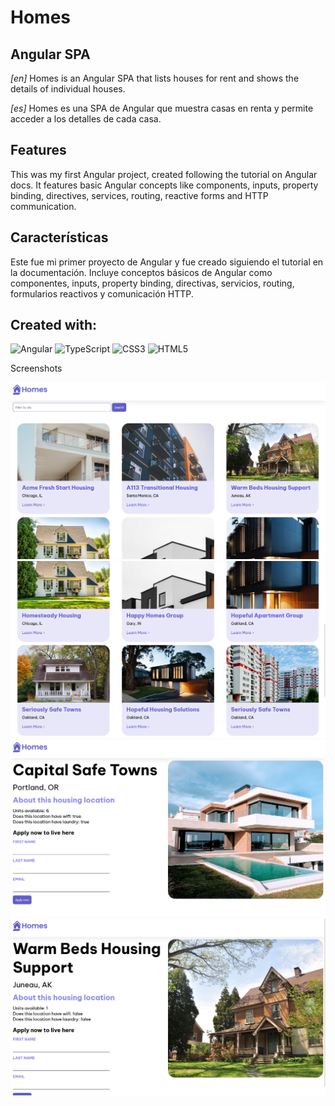 # Homes

## Angular SPA

_[en]_ Homes is an Angular SPA that lists houses for rent and shows the details of individual houses.

_[es]_ Homes es una SPA de Angular que muestra casas en renta y permite acceder a los detalles de cada casa.

## Features

This was my first Angular project, created following the tutorial on Angular docs. It features basic Angular concepts like components, inputs, property binding, directives, services, routing, reactive forms and HTTP communication.

## Características

Este fue mi primer proyecto de Angular y fue creado siguiendo el tutorial en la documentación. Incluye conceptos básicos de Angular como componentes, inputs, property binding, directivas, servicios, routing, formularios reactivos y comunicación HTTP.

## Created with:

![Angular](https://img.shields.io/badge/angular-%23DD0031.svg?style=for-the-badge&logo=angular&logoColor=white) ![TypeScript](https://img.shields.io/badge/typescript-%23007ACC.svg?style=for-the-badge&logo=typescript&logoColor=white) ![CSS3](https://img.shields.io/badge/css3-%231572B6.svg?style=for-the-badge&logo=css3&logoColor=white) ![HTML5](https://img.shields.io/badge/html5-%23E34F26.svg?style=for-the-badge&logo=html5&logoColor=white)

Screenshots

![](https://github.com/Gonzalo-Coradello/angular-homes/blob/main/screenshots/1.png)
![](https://github.com/Gonzalo-Coradello/angular-homes/blob/main/screenshots/2.png)
![](https://github.com/Gonzalo-Coradello/angular-homes/blob/main/screenshots/3.png)
![](https://github.com/Gonzalo-Coradello/angular-homes/blob/main/screenshots/4.png)
